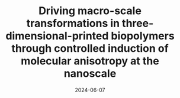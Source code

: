 ---
title: "Driving macro-scale transformations in three-dimensional-printed biopolymers through controlled induction of molecular anisotropy at the nanoscale"
collection: publications
category: manuscripts
permalink: /publication/2024-06-07-mogas2024driving
date: 2024-06-07
venue: 'Interface Focus'
paperurl: 'https://royalsocietypublishing.org/doi/10.1098/rsfs.2023.0077'
citation: 'Mogas-Soldevila, L.; Duro-Royo, J.; Lizardo, D.; Hollyer, G. G.; Settens, C. M.; Cox, J. M.; Overvelde, J. T. B.; DiMasi, E.; Bertoldi, K.; Weaver, J. C.; Oxman, N. Driving Macro-Scale Transformations in Three-Dimensional-Printed Biopolymers through Controlled Induction of Molecular Anisotropy at the Nanoscale. Interface Focus. 2024, 14 (3), 20230077. https://doi.org/10.1098/rsfs.2023.0077.
'
---